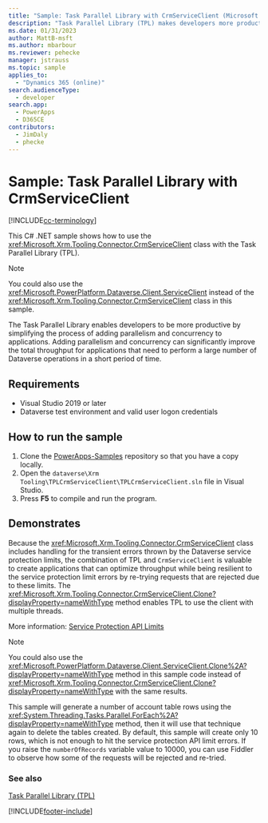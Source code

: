 ```yaml
---
title: "Sample: Task Parallel Library with CrmServiceClient (Microsoft Dataverse)| Microsoft Docs"
description: "Task Parallel Library (TPL) makes developers more productive by simplifying the process of adding parallelism and concurrency to applications. This sample demonstrates using this with CrmServiceClient"
ms.date: 01/31/2023
author: MattB-msft
ms.author: mbarbour
ms.reviewer: pehecke
manager: jstrauss
ms.topic: sample
applies_to:
  - "Dynamics 365 (online)"
search.audienceType:
  - developer
search.app:
  - PowerApps
  - D365CE
contributors:
  - JimDaly
  - phecke
---
```


# Sample: Task Parallel Library with CrmServiceClient

[!INCLUDE[cc-terminology](../includes/cc-terminology.md)]

This C# .NET sample shows how to use the <xref:Microsoft.Xrm.Tooling.Connector.CrmServiceClient> class with the Task Parallel Library (TPL).

> [!NOTE]
> You could also use the <xref:Microsoft.PowerPlatform.Dataverse.Client.ServiceClient> instead of the <xref:Microsoft.Xrm.Tooling.Connector.CrmServiceClient> class in this sample.

The Task Parallel Library enables developers to be more productive by simplifying the process of adding parallelism and concurrency to applications. Adding parallelism and concurrency can significantly improve the total throughput for applications that need to perform a large number of Dataverse operations in a short period of time.

## Requirements

- Visual Studio 2019 or later
- Dataverse test environment and valid user logon credentials

## How to run the sample

1. Clone the [PowerApps-Samples](https://github.com/microsoft/PowerApps-Samples) repository so that you have a copy locally.
2. Open the `dataverse\Xrm Tooling\TPLCrmServiceClient\TPLCrmServiceClient.sln` file in Visual Studio.
3. Press **F5** to compile and run the program.

## Demonstrates

Because the <xref:Microsoft.Xrm.Tooling.Connector.CrmServiceClient> class includes handling for the transient errors thrown by the Dataverse service protection limits, the combination of TPL and `CrmServiceClient` is valuable to create applications that can optimize throughput while being resilient to the service protection limit errors by re-trying requests that are rejected due to these limits. The <xref:Microsoft.Xrm.Tooling.Connector.CrmServiceClient.Clone?displayProperty=nameWithType> method enables TPL to use the client with multiple threads.

More information: [Service Protection API Limits](../api-limits.md)

> [!NOTE]
> You could also use the <xref:Microsoft.PowerPlatform.Dataverse.Client.ServiceClient.Clone%2A?displayProperty=nameWithType> method in this sample code instead of <xref:Microsoft.Xrm.Tooling.Connector.CrmServiceClient.Clone?displayProperty=nameWithType> with the same results.

This sample will generate a number of account table rows using the <xref:System.Threading.Tasks.Parallel.ForEach%2A?displayProperty=nameWithType> method, then it will use that technique again to delete the tables created. By default, this sample will create only 10 rows, which is not enough to hit the service protection API limit errors. If you raise the `numberOfRecords` variable value to 10000, you can use Fiddler to observe how some of the requests will be rejected and re-tried.

### See also

[Task Parallel Library (TPL)](/dotnet/standard/parallel-programming/task-parallel-library-tpl)

[!INCLUDE[footer-include](../../../includes/footer-banner.md)]
